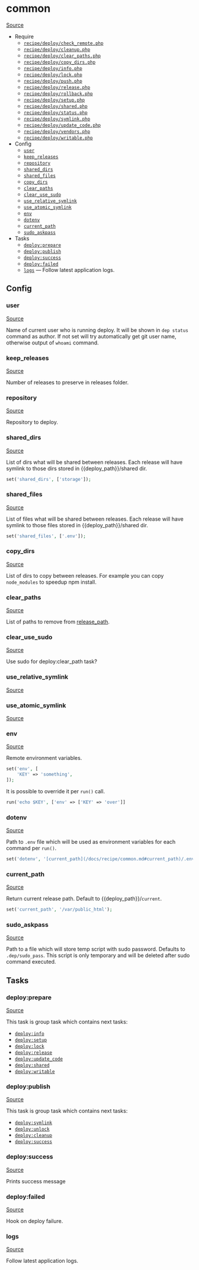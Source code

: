 <!-- DO NOT EDIT THIS FILE! -->
<!-- Instead edit recipe/common.php -->
<!-- Then run bin/docgen -->

# common

[Source](/recipe/common.php)



* Require
  * [`recipe/deploy/check_remote.php`](/docs/recipe/deploy/check_remote.md)
  * [`recipe/deploy/cleanup.php`](/docs/recipe/deploy/cleanup.md)
  * [`recipe/deploy/clear_paths.php`](/docs/recipe/deploy/clear_paths.md)
  * [`recipe/deploy/copy_dirs.php`](/docs/recipe/deploy/copy_dirs.md)
  * [`recipe/deploy/info.php`](/docs/recipe/deploy/info.md)
  * [`recipe/deploy/lock.php`](/docs/recipe/deploy/lock.md)
  * [`recipe/deploy/push.php`](/docs/recipe/deploy/push.md)
  * [`recipe/deploy/release.php`](/docs/recipe/deploy/release.md)
  * [`recipe/deploy/rollback.php`](/docs/recipe/deploy/rollback.md)
  * [`recipe/deploy/setup.php`](/docs/recipe/deploy/setup.md)
  * [`recipe/deploy/shared.php`](/docs/recipe/deploy/shared.md)
  * [`recipe/deploy/status.php`](/docs/recipe/deploy/status.md)
  * [`recipe/deploy/symlink.php`](/docs/recipe/deploy/symlink.md)
  * [`recipe/deploy/update_code.php`](/docs/recipe/deploy/update_code.md)
  * [`recipe/deploy/vendors.php`](/docs/recipe/deploy/vendors.md)
  * [`recipe/deploy/writable.php`](/docs/recipe/deploy/writable.md)
* Config
  * [`user`](#user)
  * [`keep_releases`](#keep_releases)
  * [`repository`](#repository)
  * [`shared_dirs`](#shared_dirs)
  * [`shared_files`](#shared_files)
  * [`copy_dirs`](#copy_dirs)
  * [`clear_paths`](#clear_paths)
  * [`clear_use_sudo`](#clear_use_sudo)
  * [`use_relative_symlink`](#use_relative_symlink)
  * [`use_atomic_symlink`](#use_atomic_symlink)
  * [`env`](#env)
  * [`dotenv`](#dotenv)
  * [`current_path`](#current_path)
  * [`sudo_askpass`](#sudo_askpass)
* Tasks
  * [`deploy:prepare`](#deployprepare)
  * [`deploy:publish`](#deploypublish)
  * [`deploy:success`](#deploysuccess)
  * [`deploy:failed`](#deployfailed)
  * [`logs`](#logs) — Follow latest application logs.

## Config
### user
[Source](/recipe/common.php#L31)

Name of current user who is running deploy.
It will be shown in `dep status` command as author.
If not set will try automatically get git user name,
otherwise output of `whoami` command.

### keep_releases
[Source](/recipe/common.php#L48)

Number of releases to preserve in releases folder.

### repository
[Source](/recipe/common.php#L51)

Repository to deploy.

### shared_dirs
[Source](/recipe/common.php#L58)

List of dirs what will be shared between releases.
Each release will have symlink to those dirs stored in {{deploy_path}}/shared dir.
```php
set('shared_dirs', ['storage']);
```

### shared_files
[Source](/recipe/common.php#L65)

List of files what will be shared between releases.
Each release will have symlink to those files stored in {{deploy_path}}/shared dir.
```php
set('shared_files', ['.env']);
```

### copy_dirs
[Source](/recipe/common.php#L69)

List of dirs to copy between releases.
For example you can copy `node_modules` to speedup npm install.

### clear_paths
[Source](/recipe/common.php#L72)

List of paths to remove from [release_path](/docs/recipe/deploy/release.md#release_path).

### clear_use_sudo
[Source](/recipe/common.php#L75)

Use sudo for deploy:clear_path task?

### use_relative_symlink
[Source](/recipe/common.php#L77)



### use_atomic_symlink
[Source](/recipe/common.php#L80)



### env
[Source](/recipe/common.php#L98)

Remote environment variables.
```php
set('env', [
    'KEY' => 'something',
]);
```

It is possible to override it per `run()` call.

```php
run('echo $KEY', ['env' => ['KEY' => 'over']]
```

### dotenv
[Source](/recipe/common.php#L107)

Path to `.env` file which will be used as environment variables for each command per `run()`.

```php
set('dotenv', '[current_path](/docs/recipe/common.md#current_path)/.env');
```

### current_path
[Source](/recipe/common.php#L115)

Return current release path. Default to {{deploy_path}}/`current`.
```php
set('current_path', '/var/public_html');
```

### sudo_askpass
[Source](/recipe/common.php#L135)

Path to a file which will store temp script with sudo password.
Defaults to `.dep/sudo_pass`. This script is only temporary and will be deleted after
sudo command executed.


## Tasks
### deploy:prepare
[Source](/recipe/common.php#L150)



This task is group task which contains next tasks:
* [`deploy:info`](/docs/recipe/deploy/info.md#deployinfo)
* [`deploy:setup`](/docs/recipe/deploy/setup.md#deploysetup)
* [`deploy:lock`](/docs/recipe/deploy/lock.md#deploylock)
* [`deploy:release`](/docs/recipe/deploy/release.md#deployrelease)
* [`deploy:update_code`](/docs/recipe/deploy/update_code.md#deployupdate_code)
* [`deploy:shared`](/docs/recipe/deploy/shared.md#deployshared)
* [`deploy:writable`](/docs/recipe/deploy/writable.md#deploywritable)


### deploy:publish
[Source](/recipe/common.php#L160)



This task is group task which contains next tasks:
* [`deploy:symlink`](/docs/recipe/deploy/symlink.md#deploysymlink)
* [`deploy:unlock`](/docs/recipe/deploy/lock.md#deployunlock)
* [`deploy:cleanup`](/docs/recipe/deploy/cleanup.md#deploycleanup)
* [`deploy:success`](/docs/recipe/common.md#deploysuccess)


### deploy:success
[Source](/recipe/common.php#L170)

Prints success message

### deploy:failed
[Source](/recipe/common.php#L180)

Hook on deploy failure.

### logs
[Source](/recipe/common.php#L189)

Follow latest application logs.


